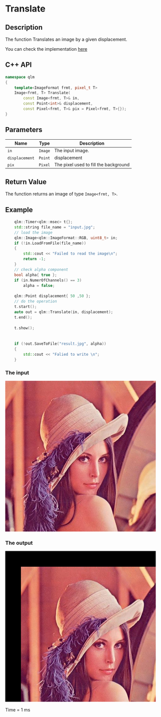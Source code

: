 # Translate

## Description
The function Translates an image by a given displacement.

You can check the implementation [here](../../../../source/Translate.cpp)

## C++ API
```c++
namespace qlm
{
	template<ImageFormat frmt, pixel_t T>
	Image<frmt, T> Translate(
		const Image<frmt, T>& in,
		const Point<int>& displacement,
		const Pixel<frmt, T>& pix = Pixel<frmt, T>{});
}
```

## Parameters

| Name          | Type         | Description                                                         |
|---------------|--------------|---------------------------------------------------------------------|
| `in`          | `Image`      | The input image.                                                    |
| `displacement`| `Point`      | displacement                                                        |
| `pix`         | `Pixel`      | The pixel used to fill the background                               |

## Return Value
The function returns an image of type `Image<frmt, T>`.

## Example

```c++
	qlm::Timer<qlm::msec> t{};
	std::string file_name = "input.jpg";
	// load the image
	qlm::Image<qlm::ImageFormat::RGB, uint8_t> in;
	if (!in.LoadFromFile(file_name))
	{
		std::cout << "Failed to read the image\n";
		return -1;
	}
	// check alpha component
	bool alpha{ true };
	if (in.NumerOfChannels() == 3)
		alpha = false;

	qlm::Point displacement{ 50 ,50 };
	// do the operation
	t.start();
	auto out = qlm::Translate(in, displacement);
	t.end();

	t.show();


	if (!out.SaveToFile("result.jpg", alpha))
	{
		std::cout << "Falied to write \n";
	}
```
### The input
![Input Image](input.jpg)
### The output
![Input Image](result.jpg)

Time = 1 ms